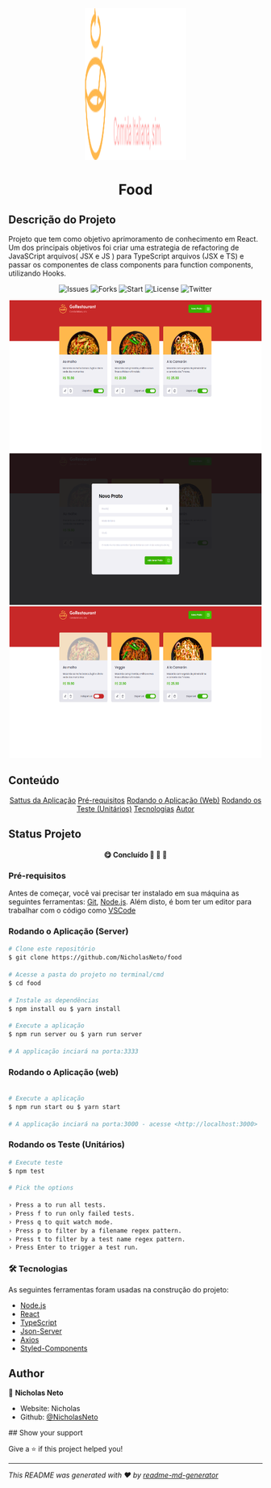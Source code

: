 <div align='center'>
  <img alt="Banner" width="200" height="300" src="/src/assets/logo.svg" />
</div>


<h1 align="center"> Food </h1>

## Descrição do Projeto
<p>
  Projeto que tem como objetivo aprimoramento de conhecimento em React. Um dos principais objetivos foi criar uma estrategia de refactoring
  de JavaSCript arquivos( JSX e JS ) para TypeScript arquivos (JSX e TS) e passar os componentes de class components para function components,
  utilizando Hooks.
</p>

<p align="center">
  <img alt='Issues' src='https://img.shields.io/github/issues/NicholasNeto/food' />
  <img alt='Forks' src='https://img.shields.io/github/forks/NicholasNeto/food' />
  <img alt='Start' src='https://img.shields.io/github/stars/NicholasNeto/food' />
  <img alt='License' src='https://img.shields.io/github/license/NicholasNeto/food' />
  <img alt='Twitter' src='https://img.shields.io/twitter/url?url=https%3A%2F%2Fgithub.com%2FNicholasNeto%2Ffood' />
</p>

<div display=flex align="center" background-color='gray'>
  <img alt="site food" width="500" height="300" src="/src/assets/food.png" />
  <img alt="site food" width="500" height="300" src="/src/assets/newFood.png" />
  <img alt="site food" width="500" height="300" src="/src/assets/inativFood.png" />
</div>

<section id='content' >

  ## Conteúdo
  <p align="center">
      <a href="#projectStatus">Sattus da Aplicação</a>
      <a href="#requirements">Pré-requisitos</a>
      <a href="#runningApp">Rodando o Aplicação (Web)</a>
      <a href="#runningTest">Rodando os Teste (Unitários)</a>
      <a href="#technology">Tecnologias</a>
      <a href="#author">Autor</a>
  </p>
</section>

<section id='projectStatus' >

  ## Status Projeto
  <h4 align="center"> 
    😋 Concluído  🍔 🌮 🍱 
  </h4>

</section>



<section id='requirements'>

### Pré-requisitos

Antes de começar, você vai precisar ter instalado em sua máquina as seguintes ferramentas:
[Git](https://git-scm.com), [Node.js](https://nodejs.org/en/). 
Além disto, é bom ter um editor para trabalhar com o código como [VSCode](https://code.visualstudio.com/)

</section>


<section id='runningApp'>

  ### Rodando o Aplicação (Server)

  ```bash
  # Clone este repositório
  $ git clone https://github.com/NicholasNeto/food

  # Acesse a pasta do projeto no terminal/cmd
  $ cd food   

  # Instale as dependências
  $ npm install ou $ yarn install

  # Execute a aplicação
  $ npm run server ou $ yarn run server

  # A applicação inciará na porta:3333 

  ```

</section


<section id='runningApp'>

  ### Rodando o Aplicação (web)

  ```bash
 
  # Execute a aplicação
  $ npm run start ou $ yarn start

  # A applicação inciará na porta:3000 - acesse <http://localhost:3000>

  ```

</section>

<section id='runningTest'>

  ### Rodando os Teste (Unitários)

  ```bash
  # Execute teste
  $ npm test

  # Pick the options

  › Press a to run all tests.
  › Press f to run only failed tests.
  › Press q to quit watch mode.
  › Press p to filter by a filename regex pattern.
  › Press t to filter by a test name regex pattern.
  › Press Enter to trigger a test run.

  ```
</section>


<section id='technology'>

### 🛠 Tecnologias

As seguintes ferramentas foram usadas na construção do projeto:

- [Node.js](https://nodejs.org/en/)
- [React](https://pt-br.reactjs.org/)
- [TypeScript](https://www.typescriptlang.org/)
- [Json-Server](https://github.com/typicode/json-server)
- [Axios](https://axios-http.com/)
- [Styled-Components](https://styled-components.com/)
</section>

<section id='author'>

## Author

👤 **Nicholas Neto**

* Website: Nicholas
* Github: [@NicholasNeto](https://github.com/NicholasNeto)

</section>
## Show your support

Give a ⭐️ if this project helped you!

***
_This README was generated with ❤️ by [readme-md-generator](https://github.com/kefranabg/readme-md-generator)_
